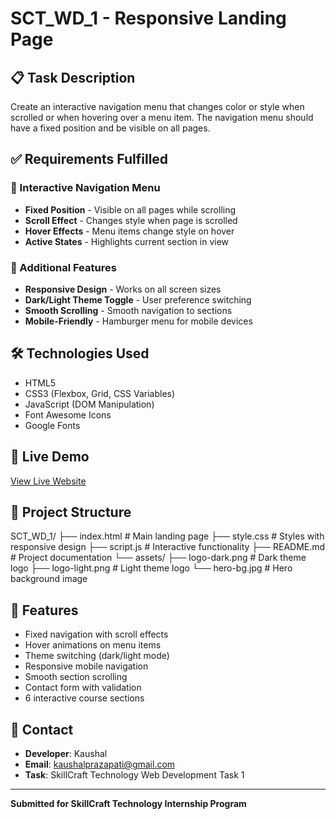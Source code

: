 # SCT_WD_1 - Responsive Landing Page

## 📋 Task Description
Create an interactive navigation menu that changes color or style when scrolled or when hovering over a menu item. The navigation menu should have a fixed position and be visible on all pages.

## ✅ Requirements Fulfilled

### 🎯 Interactive Navigation Menu
- **Fixed Position** - Visible on all pages while scrolling
- **Scroll Effect** - Changes style when page is scrolled
- **Hover Effects** - Menu items change style on hover
- **Active States** - Highlights current section in view

### 🎨 Additional Features
- **Responsive Design** - Works on all screen sizes
- **Dark/Light Theme Toggle** - User preference switching
- **Smooth Scrolling** - Smooth navigation to sections
- **Mobile-Friendly** - Hamburger menu for mobile devices

## 🛠️ Technologies Used
- HTML5
- CSS3 (Flexbox, Grid, CSS Variables)
- JavaScript (DOM Manipulation)
- Font Awesome Icons
- Google Fonts

## 🚀 Live Demo
[View Live Website](https://your-username.github.io/SCT_WD_1/)

## 📁 Project Structure
SCT_WD_1/
├── index.html # Main landing page
├── style.css # Styles with responsive design
├── script.js # Interactive functionality
├── README.md # Project documentation
└── assets/
├── logo-dark.png # Dark theme logo
├── logo-light.png # Light theme logo
└── hero-bg.jpg # Hero background image


## 🌟 Features
- Fixed navigation with scroll effects
- Hover animations on menu items
- Theme switching (dark/light mode)
- Responsive mobile navigation
- Smooth section scrolling
- Contact form with validation
- 6 interactive course sections

## 📧 Contact
- **Developer**: Kaushal
- **Email**: [kaushalprazapati@gmail.com](mailto:kaushalprazapati@gmail.com)
- **Task**: SkillCraft Technology Web Development Task 1

---

**Submitted for SkillCraft Technology Internship Program**

